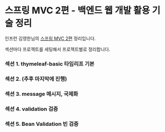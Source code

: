 # 스프링 MVC 2편 - 백엔드 웹 개발 활용 기술 정리
인프런 김영한님의 [스프링 MVC 2편](https://www.inflearn.com/course/스프링-mvc-2) 정리입니다.

섹션마다 프로젝트를 세팅해서 프로젝트별로 정리합니다.

### 섹션 1. thymeleaf-basic 타임리프 기본
### 섹션 2. (추후 마지막에 진행)
### 섹션 3. message 메시지, 국제화
### 섹션 4. validation 검증
### 섹션 5. Bean Validation 빈 검증